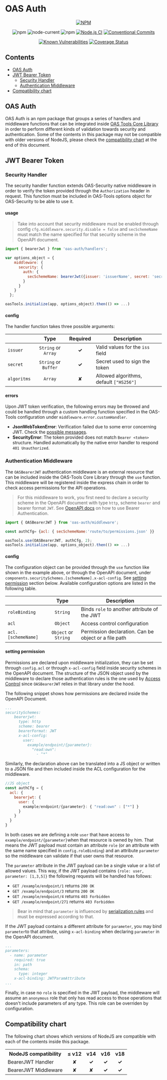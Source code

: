 # OAS Auth

<div align="center">

[![NPM](https://nodei.co/npm/oas-auth.png?compact=true)](https://nodei.co/npm/oas-auth/)

![npm](https://img.shields.io/npm/v/oas-auth)
![node-current](https://img.shields.io/node/v/oas-auth)
![npm](https://img.shields.io/npm/dw/oas-auth)
[![Node.js CI](https://github.com/oas-tools/oas-tools/actions/workflows/nodejs.yaml/badge.svg)](https://github.com/oas-tools/oas-auth/actions/workflows/nodejs.yaml)
[![Conventional Commits](https://img.shields.io/badge/Conventional%20Commits-1.0.0-green.svg)](https://conventionalcommits.org)
<br/>

[![Known Vulnerabilities](https://snyk.io/test/github/oas-tools/oas-auth/main/badge.svg)](https://snyk.io/test/github/oas-tools/oas-auth)
[![Coverage Status](https://coveralls.io/repos/github/oas-tools/oas-auth/badge.svg?branch=main)](https://coveralls.io/github/oas-tools/oas-auth?branch=main)
</div>

## Contents
- [OAS Auth](#oas-auth-1)
- [JWT Bearer Token](#jwt-bearer-token)
  * [Security Handler](#security-handler)
  * [Authentication Middleware](#authentication-middleware)
- [Compatibility chart](#compatibility-chart)

## OAS Auth
OAS Auth is an npm package that groups a series of handlers and middleware functions that can be integrated inside [OAS Tools Core Library](https://github.com/oas-tools/oas-tools) in order to perform different kinds of validation towards security and authentication. Some of the contents in this package may not be compatible with older versions of NodeJS, please check the [compatibility chart](#compatibility-chart) at the end of this document.

## JWT Bearer Token

### Security Handler
The security handler function extends OAS-Security native middleware in order to verify the token provided through the `Authorization` header in request. This function must be included in OAS-Tools options object for OAS-Security to be able to use it.

#### usage
> Take into account that security middleware must be enabled through config `cfg.middleware.security.disable = false` and `secSchemeName` must match the name specified for that security scheme in the OpenAPI document.

```javascript
import { bearerJwt } from 'oas-auth/handlers';

var options_object = {
    middleware: {
      security: {
        auth: {
          secSchemeName: bearerJwt({issuer: 'issuerName', secret: 'secretKey'})
        }
      }
    }
  };

oasTools.initialize(app, options_object).then(() => ...)
```

#### config
The handler function takes three possible arguments:

|          	 | **Type**            |**Required**    |**Description**                         |
|------------|:-------------------:|:--------------:|----------------------------------------|
| `issuer`   | `String` or `Array` |**✓**           | Valid values for the `iss` field       |
| `secret` 	 | `String` or `Buffer`|**✓**           | Secret used to sign the token          |
| `algoritms`| `Array`             |✘               | Allowed algorithms, default `["HS256"]`|

#### errors
Upon JWT token verification, the following errors may be throwed and could be handled through a custom handling function specified in the OAS-Tools configuration under `middleware.error.customHandler`.

- **JsonWebTokenError**: Verification failed due to some error concerning JWT. Check the [possible messages](https://github.com/auth0/node-jsonwebtoken#jsonwebtokenerror).
- **SecurityError**: The token provided does not match `Bearer <token>` structure. Handled automatically by the native error handler to respond `401 Unauthorized`.

### Authentication Middleware
The `OASBearerJWT` authentication middleware is an external resource that can be included inside the OAS-Tools Core Library through the `use` function. This middleware will be registered inside the express chain in order to check access permissions for the API operations.

> For this middleware to work, you first need to declare a security scheme in the OpenAPI document with type `http`, scheme `bearer` and bearer format `JWT`. See [OpenAPI docs](https://swagger.io/docs/specification/authentication/bearer-authentication/) on how to use Bearer Authentication.

```javascript
import { OASBearerJWT } from 'oas-auth/middleware';

const authCfg= {acl: { secSchemeName:'route/to/permissions.json' }}

oasTools.use(OASBearerJWT, authCfg, 2);
oasTools.initialize(app, options_object).then(() => ...)

```

#### config
The configuration object can be provided through the `use` function like shown in the example above, or through the OpenAPI document, under `components.securitySchemes.[schemeName].x-acl-config`. See [setting permission](#setting-permission) section below. Available configuration options are listed in the following table.

|          	 			 | **Type**            |**Description**                             		 |
|------------------------|:-------------------:|-----------------------------------------------------|
|`roleBinding`			 | `String`            | Binds `role` to another attribute of the JWT		 |
| `acl`      			 | `Object`            | Access control configuration      	        		 |
| `acl.[schemeName]` 	 | `Object` or `String`| Permission declaration. Can be object or a file path|


#### setting permission
Permissions are declared upon middleware initialization, they can be set through `config.acl` or through `x-acl-config` field inside security schemes in the OpenAPI document. The structure of the JSON object used by the middleware to declare those authentication rules is the one used by [Access Control](https://github.com/onury/accesscontrol#defining-all-grants-at-once) since `OASBearerJWT` relies in that library under the hood.

The following snippet shows how permissions are declared inside the OpenAPI Document.

```yaml
...
securitySchemes:
    bearerjwt:
      type: http
      scheme: bearer
      bearerFormat: JWT
      x-acl-config:
        user:
          example/endpoint/{parameter}:
            "read:own":
              - "*"
```

Similarly, the declaration above can be translated into a JS object or written to a JSON file and then included inside the ACL configuration for the middleware.

```javascript
//JS object
const authCfg = {
  acl: {
    bearerjwt: {
      user: {
        example/endpoint/{parameter}: { "read:own" : ["*"] }
      }
    }
  } 
}
```
In both cases we are defining a role `user` that have access to `example/endpoint/{parameter}`when that resource is owned by him. That means the JWT payload must contain an attribute `role` (or an attribute with the same name specified in `config.roleBinding`) and an attribute `parameter` so the middleware can validate if that user owns that resource.

The `parameter` attribute in the JWT payload can be a single value or a list of allowed values. This way, if the JWT payload contains `{role: user, parameter: [1,3,5]}` the following requests will be handled has follows:
- `GET /example/endpoint/1` returns `200 OK`
- `GET /example/endpoint/3` returns `200 OK`
- `GET /example/endpoint/4` returns `403 Forbidden`
- `GET /example/endpoint/271` returns `403 Forbidden`

> Bear in mind that `parameter` is influenced by [serialization rules](https://swagger.io/docs/specification/serialization/) and must be expressed according to that.

If the JWT payload contains a different attribute for `parameter`, you may bind `parameter`to that attribute, using `x-acl-binding` when declaring `parameter` in the OpenAPI document.

```yaml
...
parameters:
  - name: parameter
    required: true
    in: path
    schema:
      type: integer
    x-acl-binding: JWTParamAttribute
...
```

Finally, in case no `role` is specified in the JWT payload, the middleware will assume an `anonymous` role that only has read access to those operations that doesn't include parameters of any type. This role can be overriden by configuration.

## Compatibility chart
The following chart shows which versions of NodeJS are compatible with each of the contents inside this package.

<table>
	<tr>
    	<th>NodeJS compatibility</th>
        <th>≤ v12</th>
        <th>v14</th>
        <th>v16</th>
        <th>v18</th>
    </tr>
    <tr>
    	<td>BearerJWT Handler</td>
        <td align="center">✘</td>
        <td align="center"><b>✓</b></td>
        <td align="center"><b>✓</b></td>
        <td align="center"><b>✓</b></td>
    </tr>
    <tr>
    	<td>BearerJWT Middleware</td>
        <td align="center">✘</td>
        <td align="center">✘</td>
        <td align="center"><b>✓</b></td>
        <td align="center"><b>✓</b></td>
    </tr>
</table>
